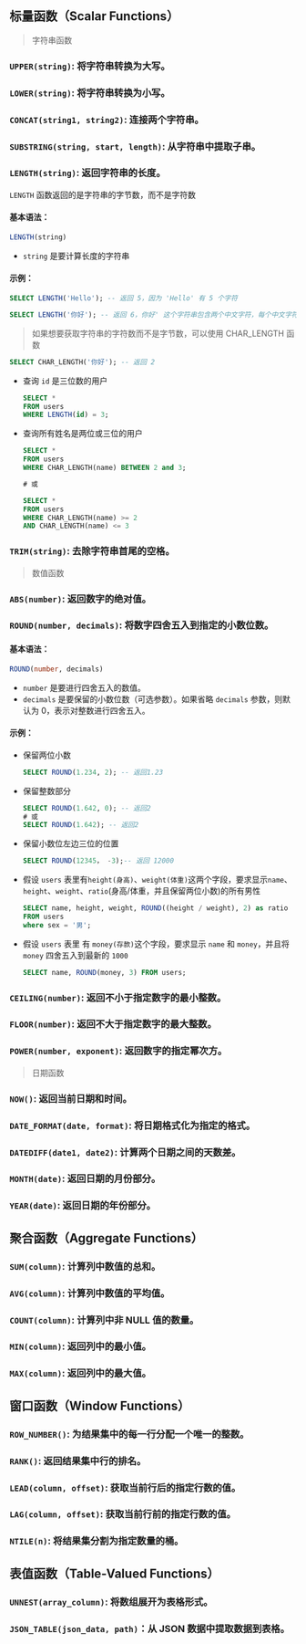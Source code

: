 ## 标量函数（Scalar Functions）

> 字符串函数

### `UPPER(string)`: 将字符串转换为大写。

### `LOWER(string)`: 将字符串转换为小写。

### `CONCAT(string1, string2)`: 连接两个字符串。

### `SUBSTRING(string, start, length)`: 从字符串中提取子串。

### `LENGTH(string)`: 返回字符串的长度。

`LENGTH` 函数返回的是字符串的字节数，而不是字符数

#### 基本语法：

```sql
LENGTH(string)
```

- `string` 是要计算长度的字符串

#### 示例：

```sql
SELECT LENGTH('Hello'); -- 返回 5，因为 'Hello' 有 5 个字符
```

```sql
SELECT LENGTH('你好'); -- 返回 6，你好' 这个字符串包含两个中文字符，每个中文字符通常占用 3 个字节，因此返回的结果是 6。
```

> 如果想要获取字符串的字符数而不是字节数，可以使用 CHAR_LENGTH 函数

```sql
SELECT CHAR_LENGTH('你好'); -- 返回 2
```

- 查询 `id` 是三位数的用户

  ```sql
  SELECT * 
  FROM users
  WHERE LENGTH(id) = 3;
  ```

- 查询所有姓名是两位或三位的用户

  ```sql
  SELECT *
  FROM users
  WHERE CHAR_LENGTH(name) BETWEEN 2 and 3;
  
  # 或
  
  SELECT *
  FROM users
  WHERE CHAR_LENGTH(name) >= 2
  AND CHAR_LENGTH(name) <= 3
  ```

  

### `TRIM(string)`: 去除字符串首尾的空格。

> 数值函数

### `ABS(number)`: 返回数字的绝对值。

### `ROUND(number, decimals)`: 将数字四舍五入到指定的小数位数。

#### 基本语法：

```sql
ROUND(number, decimals)
```

- `number` 是要进行四舍五入的数值。
- `decimals` 是要保留的小数位数（可选参数）。如果省略 `decimals` 参数，则默认为 0，表示对整数进行四舍五入。

#### 示例：

- 保留两位小数

  ```sql
  SELECT ROUND(1.234, 2); -- 返回1.23
  ```

- 保留整数部分

  ```sql
  SELECT ROUND(1.642, 0); -- 返回2
  # 或
  SELECT ROUND(1.642); -- 返回2
  ```
  
- 保留小数位左边三位的位置

  ```sql
  SELECT ROUND(12345， -3);-- 返回 12000
  ```

- 假设 `users` 表里有`height(身高)`、`weight(体重)`这两个字段，要求显示`name`、`height`、`weight`、`ratio`(身高/体重，并且保留两位小数)的所有男性

  ```sql
  SELECT name, height, weight, ROUND((height / weight), 2) as ratio
  FROM users
  where sex = '男';
  ```

- 假设 `users` 表里 有 `money(存款)`这个字段，要求显示 `name` 和 `money`，并且将 `money` 四舍五入到最新的 `1000`

  ```sql
  SELECT name, ROUND(money, 3) FROM users;
  ```

  

### `CEILING(number)`: 返回不小于指定数字的最小整数。

### `FLOOR(number)`: 返回不大于指定数字的最大整数。

### `POWER(number, exponent)`: 返回数字的指定幂次方。

> 日期函数

### `NOW()`: 返回当前日期和时间。

### `DATE_FORMAT(date, format)`: 将日期格式化为指定的格式。

### `DATEDIFF(date1, date2)`: 计算两个日期之间的天数差。

### `MONTH(date)`: 返回日期的月份部分。

### `YEAR(date)`: 返回日期的年份部分。

## 聚合函数（Aggregate Functions）

### `SUM(column)`: 计算列中数值的总和。

### `AVG(column)`: 计算列中数值的平均值。

### `COUNT(column)`: 计算列中非 NULL 值的数量。

### `MIN(column)`: 返回列中的最小值。

### `MAX(column)`: 返回列中的最大值。

## 窗口函数（Window Functions）

### `ROW_NUMBER()`: 为结果集中的每一行分配一个唯一的整数。

### `RANK()`: 返回结果集中行的排名。

### `LEAD(column, offset)`: 获取当前行后的指定行数的值。

### `LAG(column, offset)`: 获取当前行前的指定行数的值。

### `NTILE(n)`: 将结果集分割为指定数量的桶。

## 表值函数（Table-Valued Functions）

### `UNNEST(array_column)`: 将数组展开为表格形式。

### `JSON_TABLE(json_data, path)`：从 JSON 数据中提取数据到表格。